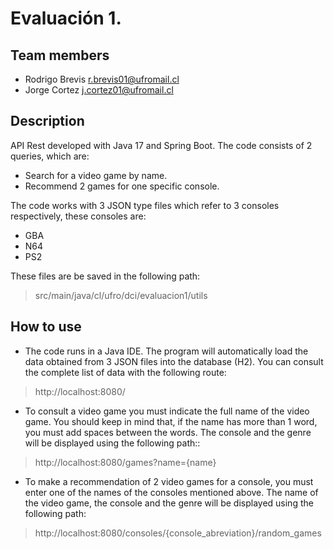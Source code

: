 # Evaluación 1.

## Team members
- Rodrigo Brevis <r.brevis01@ufromail.cl> <br>
- Jorge Cortez <j.cortez01@ufromail.cl>

## Description
API Rest developed with Java 17 and Spring Boot. The code consists of 2 queries, which are:

- Search for a video game by name.
- Recommend 2 games for one specific console.

The code works with 3 JSON type files which refer to 3 consoles respectively, these consoles are:

- GBA
- N64
- PS2

These files are be saved in the following path:

> src/main/java/cl/ufro/dci/evaluacion1/utils

## How to use

- The code runs in a Java IDE. The program will automatically load the data obtained from 3 JSON files into the database (H2).
You can consult the complete list of data with the following route:
> http://localhost:8080/

- To consult a video game you must indicate the full name of the video game. You should keep in mind that, if the name has more than 1 word, you must add spaces between the words. The console and the genre will be displayed using the following path::
> http://localhost:8080/games?name={name}

- To make a recommendation of 2 video games for a console, you must enter one of the names of the consoles mentioned above. The name of the video game, the console and the genre will be displayed using the following path:
> http://localhost:8080/consoles/{console_abreviation}/random_games